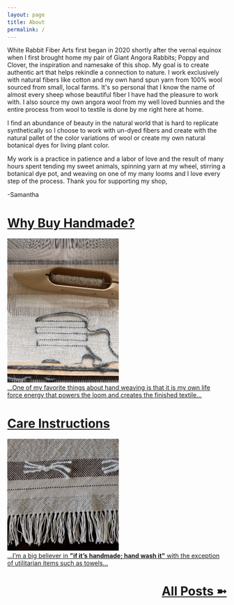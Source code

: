 ```yaml
---
layout: page
title: About
permalink: /
---
```


White Rabbit Fiber Arts first began in 2020 shortly after the vernal equinox when I first brought home my pair of Giant Angora Rabbits; Poppy and Clover, the inspiration and namesake of this shop.
My goal is to create authentic art that helps rekindle a connection to nature. I work exclusively with natural fibers like cotton and my own hand spun yarn from 100% wool sourced from small, local farms. It's so personal that I know the name of almost every sheep whose beautiful fiber I have had the pleasure to work with. I also source my own angora wool from my well loved bunnies and the entire process from wool to textile is done by me right here at home.

I find an abundance of beauty in the natural world that is hard to replicate synthetically so I choose to work with un-dyed fibers and create with the natural pallet of the color variations of wool or create my own natural botanical dyes for living plant color.

My work is a practice in patience and a labor of love and the result of many hours spent tending my sweet animals, spinning yarn at my wheel, stirring a botanical dye pot, and weaving on one of my many looms and I love every step of the process.
Thank you for supporting my shop,

-Samantha

<div class="home-posts">
    <a class="related-post" href="/2021/07/23/why-buy-handmade/#content">
    <div>
        <h1 class="related-title">Why Buy Handmade?</h1>
        <img class="related-image" src="/images/posts/2021-07-23-why-buy-handmade/loom-and-boat-shuttle-button.jpg" />
        <div class="related-content">...One of my favorite things about hand weaving
        is that it is my own life force energy that powers the loom and creates the finished textile...</div>
    </div>
    </a>
    <a class="related-post" href="/2021/08/06/care-instructions/#content">
    <div>
        <h1 class="related-title">Care Instructions</h1>
        <img class="related-image" src="/images/posts/2021-08-06-care-instructions/23A0174-button.jpg" />
        <div class="related-content">...I’m a big believer in <b>"if it’s handmade; hand wash it"</b> with the
        exception of utilitarian items such as towels...</div>
    </div>
    </a>
    <a class="related-post" href="/blog#content">
    <div style="text-align: right">
        <h1 class="related-title">All Posts ➼</h1>
    </div>
    </a>
</div>
